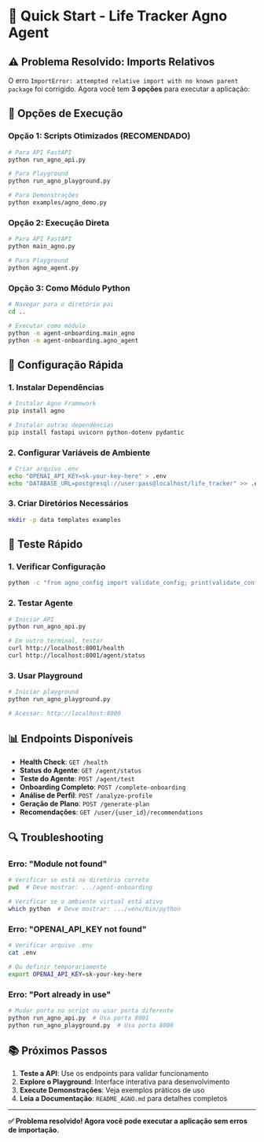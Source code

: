 # 🚀 Quick Start - Life Tracker Agno Agent

## ⚠️ Problema Resolvido: Imports Relativos

O erro `ImportError: attempted relative import with no known parent package` foi corrigido. Agora você tem **3 opções** para executar a aplicação:

## 🎯 Opções de Execução

### Opção 1: Scripts Otimizados (RECOMENDADO)

```bash
# Para API FastAPI
python run_agno_api.py

# Para Playground
python run_agno_playground.py

# Para Demonstrações
python examples/agno_demo.py
```

### Opção 2: Execução Direta

```bash
# Para API FastAPI
python main_agno.py

# Para Playground
python agno_agent.py
```

### Opção 3: Como Módulo Python

```bash
# Navegar para o diretório pai
cd ..

# Executar como módulo
python -m agent-onboarding.main_agno
python -m agent-onboarding.agno_agent
```

## 🔧 Configuração Rápida

### 1. Instalar Dependências

```bash
# Instalar Agno Framework
pip install agno

# Instalar outras dependências
pip install fastapi uvicorn python-dotenv pydantic
```

### 2. Configurar Variáveis de Ambiente

```bash
# Criar arquivo .env
echo "OPENAI_API_KEY=sk-your-key-here" > .env
echo "DATABASE_URL=postgresql://user:pass@localhost/life_tracker" >> .env
```

### 3. Criar Diretórios Necessários

```bash
mkdir -p data templates examples
```

## 🧪 Teste Rápido

### 1. Verificar Configuração

```bash
python -c "from agno_config import validate_config; print(validate_config())"
```

### 2. Testar Agente

```bash
# Iniciar API
python run_agno_api.py

# Em outro terminal, testar
curl http://localhost:8001/health
curl http://localhost:8001/agent/status
```

### 3. Usar Playground

```bash
# Iniciar playground
python run_agno_playground.py

# Acessar: http://localhost:8000
```

## 📊 Endpoints Disponíveis

- **Health Check**: `GET /health`
- **Status do Agente**: `GET /agent/status`
- **Teste do Agente**: `POST /agent/test`
- **Onboarding Completo**: `POST /complete-onboarding`
- **Análise de Perfil**: `POST /analyze-profile`
- **Geração de Plano**: `POST /generate-plan`
- **Recomendações**: `GET /user/{user_id}/recommendations`

## 🔍 Troubleshooting

### Erro: "Module not found"
```bash
# Verificar se está no diretório correto
pwd  # Deve mostrar: .../agent-onboarding

# Verificar se o ambiente virtual está ativo
which python  # Deve mostrar: .../venv/bin/python
```

### Erro: "OPENAI_API_KEY not found"
```bash
# Verificar arquivo .env
cat .env

# Ou definir temporariamente
export OPENAI_API_KEY=sk-your-key-here
```

### Erro: "Port already in use"
```bash
# Mudar porta no script ou usar porta diferente
python run_agno_api.py  # Usa porta 8001
python run_agno_playground.py  # Usa porta 8000
```

## 📚 Próximos Passos

1. **Teste a API**: Use os endpoints para validar funcionamento
2. **Explore o Playground**: Interface interativa para desenvolvimento
3. **Execute Demonstrações**: Veja exemplos práticos de uso
4. **Leia a Documentação**: `README_AGNO.md` para detalhes completos

---

**✅ Problema resolvido! Agora você pode executar a aplicação sem erros de importação.**
